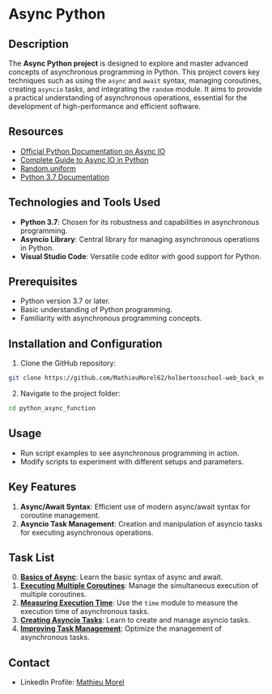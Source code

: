 # Async Python

## Description
The **Async Python project** is designed to explore and master advanced concepts of asynchronous programming in Python. This project covers key techniques such as using the `async` and `await` syntax, managing coroutines, creating `asyncio` tasks, and integrating the `random` module. It aims to provide a practical understanding of asynchronous operations, essential for the development of high-performance and efficient software.

## Resources
- [Official Python Documentation on Async IO](https://docs.python.org/3/library/asyncio.html)
- [Complete Guide to Async IO in Python](https://realpython.com/async-io-python/)
- [Random.uniform](https://docs.python.org/3/library/random.html#random.uniform)
- [Python 3.7 Documentation](https://docs.python.org/3.7/)

## Technologies and Tools Used
- **Python 3.7**: Chosen for its robustness and capabilities in asynchronous programming.
- **Asyncio Library**: Central library for managing asynchronous operations in Python.
- **Visual Studio Code**: Versatile code editor with good support for Python.

## Prerequisites
- Python version 3.7 or later.
- Basic understanding of Python programming.
- Familiarity with asynchronous programming concepts.

## Installation and Configuration
1. Clone the GitHub repository:

```bash
git clone https://github.com/MathieuMorel62/holbertonschool-web_back_end.git
```

2. Navigate to the project folder: 

```bash
cd python_async_function
```

## Usage
- Run script examples to see asynchronous programming in action.
- Modify scripts to experiment with different setups and parameters.

## Key Features
1. **Async/Await Syntax**: Efficient use of modern async/await syntax for coroutine management.
2. **Asyncio Task Management**: Creation and manipulation of asyncio tasks for executing asynchronous operations.

## Task List
0. [**Basics of Async**](https://github.com/MathieuMorel62/holbertonschool-web_back_end/blob/main/python_async_function/0-basic_async_syntax.py): Learn the basic syntax of async and await.
1. [**Executing Multiple Coroutines**](https://github.com/MathieuMorel62/holbertonschool-web_back_end/blob/main/python_async_function/1-concurrent_coroutines.py): Manage the simultaneous execution of multiple coroutines.
2. [**Measuring Execution Time**](https://github.com/MathieuMorel62/holbertonschool-web_back_end/blob/main/python_async_function/2-measure_runtime.py): Use the `time` module to measure the execution time of asynchronous tasks.
3. [**Creating Asyncio Tasks**](https://github.com/MathieuMorel62/holbertonschool-web_back_end/blob/main/python_async_function/3-tasks.py): Learn to create and manage asyncio tasks.
4. [**Improving Task Management**](https://github.com/MathieuMorel62/holbertonschool-web_back_end/blob/main/python_async_function/4-tasks.py): Optimize the management of asynchronous tasks.

## Contact
- LinkedIn Profile: [Mathieu Morel](https://www.linkedin.com/in/mathieu-morel-9ab457261/)
